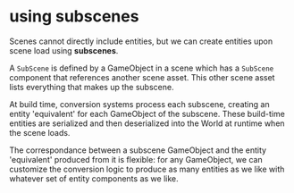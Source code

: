 # using subscenes
<!-- 
> Topics to add
> * 
-->

Scenes cannot directly include entities, but we can create entities upon scene load using **subscenes**.

A `SubScene` is defined by a GameObject in a scene which has a `SubScene` component that references another scene asset. This other scene asset lists everything that makes up the subscene.

At build time, conversion systems process each subscene, creating an entity 'equivalent' for each GameObject of the subscene. These build-time entities are serialized and then deserialized into the World at runtime when the scene loads.

The correspondance between a subscene GameObject and the entity 'equivalent' produced from it is flexible: for any GameObject, we can customize the conversion logic to produce as many entities as we like with whatever set of entity components as we like.